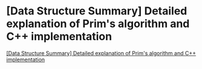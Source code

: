 # [Data Structure Summary] Detailed explanation of Prim's algorithm and C++ implementation
[[Data Structure Summary] Detailed explanation of Prim's algorithm and C++ implementation](https://aiwithcloud.com/2022/09/16/data_structure_summary_detailed_explanation_of_prims_algorithm_and_c_implementation/)